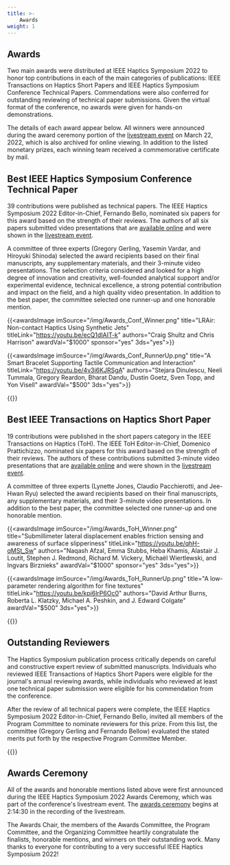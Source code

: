 ```yaml
---
title: >-
    Awards
weight: 1
---
```


## Awards
Two main awards were distributed at IEEE Haptics Symposium 2022 to honor top contributions in each of the main categories of publications: IEEE Transactions on Haptics Short Papers and IEEE Haptics Symposium Conference Technical Papers. Commendations were also conferred for outstanding reviewing of technical paper submissions. Given the virtual format of the conference, no awards were given for hands-on demonstrations.

The details of each award appear below. All winners were announced during the award ceremony portion of the [livestream event](https://youtu.be/hkRaVJbKHy8?t=8069) on March 22, 2022, which is also archived for online viewing. In addition to the listed monetary prizes, each winning team received a commemorative certificate by mail.

## Best IEEE Haptics Symposium Conference Technical Paper
39 contributions were published as technical papers. The IEEE Haptics Symposium 2022 Editor-in-Chief, Fernando Bello, nominated six papers for this award based on the strength of their reviews. The authors of all six papers submitted video presentations that are [available online](/program/VideoPresentations) and were shown in the [livestream event](https://youtu.be/hkRaVJbKHy8?t=8069).

A committee of three experts (Gregory Gerling, Yasemin Vardar, and Hiroyuki Shinoda) selected the award recipients based on their final manuscripts, any supplementary materials, and their 3-minute video presentations. The selection criteria considered and looked for a high degree of innovation and creativity, well-founded analytical support and/or experimental evidence, technical excellence, a strong potential contribution and impact on the field, and a high quality video presentation. In addition to the best paper, the committee selected one runner-up and one honorable mention.

{{<awardsImage imSource="/img/Awards_Conf_Winner.png" title="LRAir: Non-contact Haptics Using Synthetic Jets" titleLink="https://youtu.be/ecQ1dIAIT-k" authors="Craig Shultz and Chris Harrison" awardVal="$1000" sponsor="yes" 3ds="yes">}}

{{<awardsImage imSource="/img/Awards_Conf_RunnerUp.png" title="A Smart Bracelet Supporting Tactile Communication and Interaction" titleLink="https://youtu.be/4v3i6KJRSgA" authors="Stejara Dinulescu, Neeli Tummala, Gregory Reardon, Bharat Dandu, Dustin Goetz, Sven Topp, and Yon Visell" awardVal="$500" 3ds="yes">}}

{{<awardsImage imSource="/img/Awards_Conf_HonMention.png" title="Chemical-induced Thermal Grill Illusion" titleLink="https://youtu.be/1yRpwHUPeKw" authors="Takumi Hamazaki, Miku Kaneda, Jianyao Zhang, Seitaro Kaneko, Hiroyuki Kajimoto" awardVal="$250">}}

## Best IEEE Transactions on Haptics Short Paper
19 contributions were published in the  short papers category in the IEEE Transactions on Haptics (ToH). The IEEE ToH Editor-in-Chief, Domenico Prattichizzo, nominated six papers for this award based on the strength of their reviews. The authors of these contributions submitted 3-minute video presentations that are [available online](/program/VideoPresentations) and were shown in the [livestream event](https://youtu.be/hkRaVJbKHy8?t=8069).

A committee of three experts (Lynette Jones, Claudio Pacchierotti, and Jee-Hwan Ryu) selected the award recipients based on their final manuscripts, any supplementary materials, and their 3-minute video presentations. In addition to the best paper, the committee selected one runner-up and one honorable mention.


{{<awardsImage imSource="/img/Awards_ToH_Winner.png" title="Submillimeter lateral displacement enables friction sensing and awareness of surface slipperiness" titleLink="https://youtu.be/qhH-qMSt_Sw" authors="Naqash Afzal, Emma Stubbs, Heba Khamis, Alastair J. Loutit, Stephen J. Redmond, Richard M. Vickery, Michaël Wiertlewski, and Ingvars Birznieks" awardVal="$1000" sponsor="yes" 3ds="yes">}}


{{<awardsImage imSource="/img/Awards_ToH_RunnerUp.png" title="A low-parameter rendering algorithm for fine textures" titleLink="https://youtu.be/kpi6lrP6Oc0" authors="David Arthur Burns, Roberta L. Klatzky, Michael A. Peshkin, and J. Edward Colgate" awardVal="$500" 3ds="yes">}}


{{<awardsImage imSource="/img/Awards_ToH_HonMention.png" title="Evaluation of Vibrotactile Output from a Rotating Motor Actuator" titleLink="https://youtu.be/irpFPmH1azI" authors="Ravali Gourishetti and Katherine J. Kuchenbecker" awardVal="$250">}}

## Outstanding Reviewers
The Haptics Symposium publication process critically depends on careful and constructive expert review of submitted manuscripts. Individuals who reviewed IEEE Transactions of Haptics Short Papers were eligible for the journal's annual reviewing awards, while individuals who reviewed at least one technical paper submission were eligible for his commendation from the conference. 

After the review of all technical papers were complete, the IEEE Haptics Symposium 2022 Editor-in-Chief, Fernando Bello, invited all members of the Program Committee to nominate reviewers for this prize. From this list, the committee (Gregory Gerling and Fernando Bellow) evaluated the stated merits put forth by the respective Program Committee Member.

{{<awardsImage imSource="/img/Awards_Reviewers.png" r1="Rupert Hölzl, University of Mannheim, Germany" r2="Daria Trinitatova, Skolkovo Inst. Sci & Tech., Russia" r3="Thomas Howard, Univ of Rennes, Inria, CNRS, France" awardVal="Each outstanding reviewer received a $100">}}

## Awards Ceremony
All of the awards and honorable mentions listed above were first announced during the IEEE Haptics Symposium 2022 Awards Ceremony, which was part of the conference's livestream event. The [awards ceremony](https://youtu.be/hkRaVJbKHy8?t=8069) begins at 2:14:30 in the recording of the livestream.

The Awards Chair, the members of the Awards Committee, the Program Committee, and the Organizing Committee heartily congratulate the finalists, honorable mentions, and winners on their outstanding work. Many thanks to everyone for contributing to a very successful IEEE Haptics Symposium 2022!
